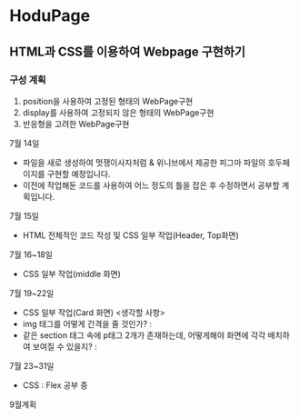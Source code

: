 # HoduPage
## HTML과 CSS를 이용하여 Webpage 구현하기
### 구성 계획
1. position을 사용하여 고정된 형태의 WebPage구현
2. display를 사용하여 고정되지 않은 형태의 WebPage구현
3. 반응형을 고려한 WebPage구현 

7월 14일
- 파일을 새로 생성하여 멋쟁이사자처럼 & 위니브에서 제공한 피그마 파일의 호두페이지를 구현할 예정입니다.
- 이전에 작업해둔 코드를 사용하여 어느 정도의 틀을 잡은 후 수정하면서 공부할 계획입니다.

7월 15일
- HTML 전체적인 코드 작성 및 CSS 일부 작업(Header, Top화면)

7월 16~18일
- CSS 일부 작업(middle 화면)

7월 19~22일
- CSS 일부 작업(Card 화면)
<생각할 사항>
- img 태그를 어떻게 간격을 줄 것인가?
: 
- 같은 section 태그 속에 p태그 2개가 존재하는데, 어떻게해야 화면에 각각 배치하여 보여질 수 있을지?
: 

7월 23~31일
- CSS : Flex 공부 중

9월계획